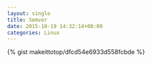 ```yaml
---
layout: single                                                                                                              
title: Semver                                                                                                                       
date: 2015-10-19 14:32:14+00:00                                                                                                                        
categories: Linux                                                                                                                
---                                                                                                                              
```


{% gist makeittotop/dfcd54e6933d558fcbde %}                                                                                                           

